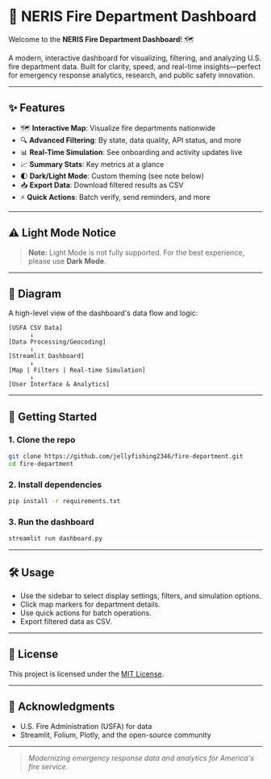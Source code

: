 # 🚒 NERIS Fire Department Dashboard

Welcome to the **NERIS Fire Department Dashboard**! 🗺️

A modern, interactive dashboard for visualizing, filtering, and analyzing U.S. fire department data. Built for clarity, speed, and real-time insights—perfect for emergency response analytics, research, and public safety innovation.

---

## ✨ Features

- 🗺️ **Interactive Map**: Visualize fire departments nationwide
- 🔍 **Advanced Filtering**: By state, data quality, API status, and more
- 📊 **Real-Time Simulation**: See onboarding and activity updates live
- 📈 **Summary Stats**: Key metrics at a glance
- 🌓 **Dark/Light Mode**: Custom theming (see note below)
- 📥 **Export Data**: Download filtered results as CSV
- ⚡ **Quick Actions**: Batch verify, send reminders, and more

---

## ⚠️ Light Mode Notice

> **Note:** Light Mode is not fully supported. For the best experience, please use **Dark Mode**.

---

## 🧠 Diagram

A high-level view of the dashboard's data flow and logic:

```
[USFA CSV Data]
      ↓
[Data Processing/Geocoding]
      ↓
[Streamlit Dashboard]
      ↓
[Map | Filters | Real-time Simulation]
      ↓
[User Interface & Analytics]
```

---

## 🚀 Getting Started

### 1. Clone the repo
```bash
git clone https://github.com/jellyfishing2346/fire-department.git
cd fire-department
```

### 2. Install dependencies
```bash
pip install -r requirements.txt
```

### 3. Run the dashboard
```bash
streamlit run dashboard.py
```

---

## 🛠️ Usage
- Use the sidebar to select display settings, filters, and simulation options.
- Click map markers for department details.
- Use quick actions for batch operations.
- Export filtered data as CSV.

---

## 📄 License

This project is licensed under the [MIT License](LICENSE).

---

## 🙌 Acknowledgments
- U.S. Fire Administration (USFA) for data
- Streamlit, Folium, Plotly, and the open-source community

---

> _Modernizing emergency response data and analytics for America's fire service._
